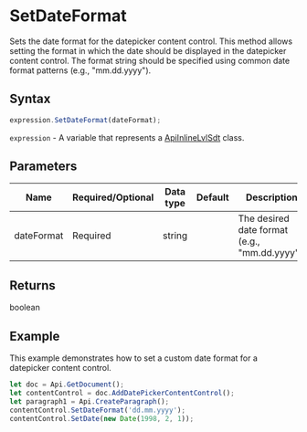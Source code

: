 # SetDateFormat

Sets the date format for the datepicker content control.
This method allows setting the format in which the date should be displayed in the datepicker content control.
The format string should be specified using common date format patterns (e.g., "mm.dd.yyyy").

## Syntax

```javascript
expression.SetDateFormat(dateFormat);
```

`expression` - A variable that represents a [ApiInlineLvlSdt](../ApiInlineLvlSdt.md) class.

## Parameters

| **Name** | **Required/Optional** | **Data type** | **Default** | **Description** |
| ------------- | ------------- | ------------- | ------------- | ------------- |
| dateFormat | Required | string |  | The desired date format (e.g., "mm.dd.yyyy"). |

## Returns

boolean

## Example

This example demonstrates how to set a custom date format for a datepicker content control.

```javascript editor-docx
let doc = Api.GetDocument();
let contentControl = doc.AddDatePickerContentControl();
let paragraph1 = Api.CreateParagraph();
contentControl.SetDateFormat('dd.mm.yyyy');
contentControl.SetDate(new Date(1998, 2, 1));
```

